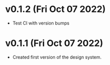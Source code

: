 # v0.1.2 (Fri Oct 07 2022)

- Test CI with version bumps

# v0.1.1 (Fri Oct 07 2022)

- Created first version of the design system.
